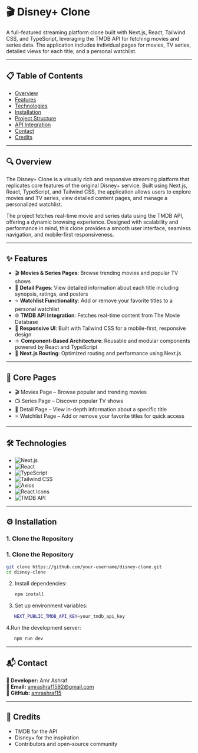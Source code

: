 # 🎬 Disney+ Clone
A full-featured streaming platform clone built with Next.js, React, Tailwind CSS, and TypeScript, leveraging the TMDB API for fetching movies and series data. The application includes individual pages for movies, TV series, detailed views for each title, and a personal watchlist.

---
## 📋 Table of Contents
- [Overview](#-overview)
- [Features](#-features)
- [Technologies](#-technologies)
- [Installation](#-installation)
- [Project Structure](#-ProjectStructure)
- [API Integration](#-APIIntegration)
- [Contact](#-contact)
-  [Credits](#-credits)


---
## 🔍 Overview
The Disney+ Clone is a visually rich and responsive streaming platform that replicates core features of the original Disney+ service. Built using Next.js, React, TypeScript, and Tailwind CSS, the application allows users to explore movies and TV series, view detailed content pages, and manage a personalized watchlist.

The project fetches real-time movie and series data using the TMDB API, offering a dynamic browsing experience. Designed with scalability and performance in mind, this clone provides a smooth user interface, seamless navigation, and mobile-first responsiveness.


---
## ✨ Features

- 🎬 **Movies & Series Pages**: Browse trending movies and popular TV shows  
- 📄 **Detail Pages**: View detailed information about each title including synopsis, ratings, and posters  
- ⭐ **Watchlist Functionality**: Add or remove your favorite titles to a personal watchlist  
- 🌐 **TMDB API Integration**: Fetches real-time content from The Movie Database  
- 🎨 **Responsive UI**: Built with Tailwind CSS for a mobile-first, responsive design  
- ⚛️ **Component-Based Architecture**: Reusable and modular components powered by React and TypeScript  
- 🚀 **Next.js Routing**: Optimized routing and performance using Next.js  


---
## 🧩 Core Pages
- 🎬 Movies Page – Browse popular and trending movies
- 📺 Series Page – Discover popular TV shows
- 📄 Detail Page – View in-depth information about a specific title
- ⭐ Watchlist Page – Add or remove your favorite titles for quick access

---
## 🛠 Technologies
- ![Next.js](https://img.shields.io/badge/Next.js-000000?style=for-the-badge&logo=nextdotjs&logoColor=white)  
- ![React](https://img.shields.io/badge/React-20232A?style=for-the-badge&logo=react&logoColor=61DAFB)  
- ![TypeScript](https://img.shields.io/badge/TypeScript-3178C6?style=for-the-badge&logo=typescript&logoColor=white)  
- ![Tailwind CSS](https://img.shields.io/badge/Tailwind_CSS-38B2AC?style=for-the-badge&logo=tailwind-css&logoColor=white)  
- ![Axios](https://img.shields.io/badge/Axios-5A29E4?style=for-the-badge&logo=axios&logoColor=white)  
- ![React Icons](https://img.shields.io/badge/React_Icons-61DAFB?style=for-the-badge&logo=react&logoColor=white)  
- ![TMDB API](https://img.shields.io/badge/TMDB_API-01B4E4?style=for-the-badge&logo=themoviedatabase&logoColor=white)

---
## ⚙️ Installation

### 1. Clone the Repository  
### 1. Clone the Repository
   ```sh
   git clone https://github.com/your-username/disney-clone.git
   cd disney-clone
   ```
2. Install dependencies:
   ```sh
   npm install
   ```
3. Set up environment variables:
  ```sh
     NEXT_PUBLIC_TMDB_API_KEY=your_tmdb_api_key
   ```
4.Run the development server:
  ```sh
     npm run dev
   ```

---

## 📬 Contact

**👤 Developer:** Amr Ashraf  
**📧 Email:** [amrashraf1592@gmail.com](mailto:amrashraf1592@gmail.com)  
**🐙 GitHub:** [amrashraf15](https://github.com/amrashraf15)

---
## 🙏 Credits
- TMDB for the API
- Disney+ for the inspiration
- Contributors and open-source community

